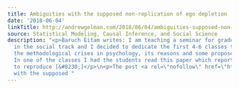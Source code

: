 ```yaml
---
title: Ambiguities with the supposed non-replication of ego depletion
date: '2018-06-04'
linkTitle: http://andrewgelman.com/2018/06/04/ambiguities-supposed-non-replication-ego-depletion/
source: Statistical Modeling, Causal Inference, and Social Science
description: "<p>Baruch Eitam writes: I am teaching a seminar for graduate students
  in the social track and I decided to dedicate the first 4-6 classes to understanding
  the methodological crises in psychology, its reasons and some proposed solutions.
  In one of the classes I had the students read this paper which reports an attempt
  to reproduce [&#8230;]</p>\n<p>The post <a rel=\"nofollow\" href=\"http://andrewgelman.com/2018/06/04/ambiguities-supposed-non-replication-ego-depletion/\">Ambiguities
  with the supposed "
---
```

